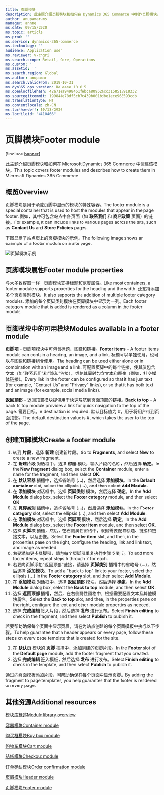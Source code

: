 ```yaml
---
title: 页脚模块
description: 此主题介绍页脚模块和如何在 Dynamics 365 Commerce 中制作页脚模块。
author: anupamar-ms
manager: annbe
ms.date: 09/15/2020
ms.topic: article
ms.prod: ''
ms.service: dynamics-365-commerce
ms.technology: ''
audience: Application user
ms.reviewer: v-chgri
ms.search.scope: Retail, Core, Operations
ms.custom: ''
ms.assetid: ''
ms.search.region: Global
ms.author: anupamar
ms.search.validFrom: 2019-10-31
ms.dyn365.ops.version: Release 10.0.5
ms.openlocfilehash: 42a71ea9498461febca80952acc3158517918332
ms.sourcegitcommit: 199848e78df5cb7c439b001bdbe1ece963593cdb
ms.translationtype: HT
ms.contentlocale: zh-CN
ms.lasthandoff: 10/13/2020
ms.locfileid: "4410466"
---
```

# <a name="footer-module"></a><span data-ttu-id="ec61f-103">页脚模块</span><span class="sxs-lookup"><span data-stu-id="ec61f-103">Footer module</span></span>  

[!include [banner](includes/banner.md)]

<span data-ttu-id="ec61f-104">此主题介绍页脚模块和如何在 Microsoft Dynamics 365 Commerce 中创建该模块。</span><span class="sxs-lookup"><span data-stu-id="ec61f-104">This topic covers footer modules and describes how to create them in Microsoft Dynamics 365 Commerce.</span></span>

## <a name="overview"></a><span data-ttu-id="ec61f-105">概览</span><span class="sxs-lookup"><span data-stu-id="ec61f-105">Overview</span></span>

<span data-ttu-id="ec61f-106">页脚模块是用于承载页脚中显示的模块的特殊容器。</span><span class="sxs-lookup"><span data-stu-id="ec61f-106">The footer module is a special container that is used to host the modules that appear in the page footer.</span></span> <span data-ttu-id="ec61f-107">例如，其中可包含站点中各页面（如 **联系我们** 和 **商店政策** 页面）的链接。</span><span class="sxs-lookup"><span data-stu-id="ec61f-107">For example, it can include links to various pages across the site, such as **Contact Us** and **Store Policies** pages.</span></span>

<span data-ttu-id="ec61f-108">下图显示了站点页上的页脚模块的示例。</span><span class="sxs-lookup"><span data-stu-id="ec61f-108">The following image shows an example of a footer module on a site page.</span></span>

![页脚模块示例](./media/ecommerce-footer.PNG)

## <a name="footer-module-properties"></a><span data-ttu-id="ec61f-110">页脚模块属性</span><span class="sxs-lookup"><span data-stu-id="ec61f-110">Footer module properties</span></span> 

<span data-ttu-id="ec61f-111">与大多数容器一样，页脚模块支持标题和宽度属性。</span><span class="sxs-lookup"><span data-stu-id="ec61f-111">Like most containers, a footer module supports properties for the heading and the width.</span></span> <span data-ttu-id="ec61f-112">还支持添加多个页脚类别模块。</span><span class="sxs-lookup"><span data-stu-id="ec61f-112">It also supports the addition of multiple footer category modules.</span></span> <span data-ttu-id="ec61f-113">添加的每个页脚类别模块在页脚模块中显示为一列。</span><span class="sxs-lookup"><span data-stu-id="ec61f-113">Each footer category module that is added is rendered as a column in the footer module.</span></span>

## <a name="modules-available-in-a-footer-module"></a><span data-ttu-id="ec61f-114">页脚模块中的可用模块</span><span class="sxs-lookup"><span data-stu-id="ec61f-114">Modules available in a footer module</span></span>

<span data-ttu-id="ec61f-115">**页脚项** – 页脚项模块中可包含标题、图像和链接。</span><span class="sxs-lookup"><span data-stu-id="ec61f-115">**Footer items** – A footer items module can contain a heading, an image, and a link.</span></span> <span data-ttu-id="ec61f-116">标题可以单独使用，也可以与图像和链接组合使用。</span><span class="sxs-lookup"><span data-stu-id="ec61f-116">The heading can be used either alone or in combination with an image and a link.</span></span> <span data-ttu-id="ec61f-117">可配置页脚中的每个链接，使其仅包含文本（如“联系我们”和“隐私”链接），或使其同时包含文本和图像（例如，社交媒体链接）。</span><span class="sxs-lookup"><span data-stu-id="ec61f-117">Every link in the footer can be configured so that it has just text (for example, "Contact Us" and "Privacy" links), or so that it has both text and an image (for example, social media links).</span></span>

<span data-ttu-id="ec61f-118">**返回顶部** – 返回顶部模块提供用于快速导航到页面顶部的链接。</span><span class="sxs-lookup"><span data-stu-id="ec61f-118">**Back to top** – A back to top module provides a link for quick navigation to the top of the page.</span></span> <span data-ttu-id="ec61f-119">需要目标。</span><span class="sxs-lookup"><span data-stu-id="ec61f-119">A destination is required.</span></span> <span data-ttu-id="ec61f-120">默认目标值为 \#，用于将用户带到页面顶部。</span><span class="sxs-lookup"><span data-stu-id="ec61f-120">The default destination value is \#, which takes the user to the top of the page.</span></span>

## <a name="create-a-footer-module"></a><span data-ttu-id="ec61f-121">创建页脚模块</span><span class="sxs-lookup"><span data-stu-id="ec61f-121">Create a footer module</span></span>

1. <span data-ttu-id="ec61f-122">转到 **片段**，选择 **新建** 创建新片段。</span><span class="sxs-lookup"><span data-stu-id="ec61f-122">Go to **Fragments**, and select **New** to create a new fragment.</span></span>
1. <span data-ttu-id="ec61f-123">在 **新建片段** 对话框中，选择 **容器** 模块，输入片段的名称，然后选择 **确定**。</span><span class="sxs-lookup"><span data-stu-id="ec61f-123">In the **New fragment** dialog box, select the **Container** module, enter a name for the fragment, and then select **OK**.</span></span>
1. <span data-ttu-id="ec61f-124">在 **默认容器** 插槽中，选择省略号 (**...**)，然后选择 **添加模块**。</span><span class="sxs-lookup"><span data-stu-id="ec61f-124">In the **Default container** slot, select the ellipsis (**...**), and then select **Add Module**.</span></span>
1. <span data-ttu-id="ec61f-125">在 **添加模块** 对话框中，选择 **页脚类别** 模块，然后选择 **确定**。</span><span class="sxs-lookup"><span data-stu-id="ec61f-125">In the **Add Module** dialog box, select the **Footer category** module, and then select **OK**.</span></span>
1. <span data-ttu-id="ec61f-126">在 **页脚类别** 插槽中，选择省略号 (**...**)，然后选择 **添加模块**。</span><span class="sxs-lookup"><span data-stu-id="ec61f-126">In the **Footer category** slot, select the ellipsis (**...**), and then select **Add Module**.</span></span>
1. <span data-ttu-id="ec61f-127">在 **添加模块** 对话框中，选择 **页脚项** 模块，然后选择 **确定**。</span><span class="sxs-lookup"><span data-stu-id="ec61f-127">In the **Add Module** dialog box, select the **Footer item** module, and then select **OK**.</span></span>
1. <span data-ttu-id="ec61f-128">选择 **页脚项** 插槽，然后，在右侧属性窗格中，根据需要配置标题、链接和链接文本，以及图像。</span><span class="sxs-lookup"><span data-stu-id="ec61f-128">Select the **Footer item** slot, and then, in the properties pane on the right, configure the heading, link and link text, and image as needed.</span></span>
1. <span data-ttu-id="ec61f-129">若要添加更多页脚项，请为每个页脚项重复执行步骤 5 到 7。</span><span class="sxs-lookup"><span data-stu-id="ec61f-129">To add more footer items, repeat steps 5 through 7 for each.</span></span>
1. <span data-ttu-id="ec61f-130">若要向页脚添加“返回顶部”链接，请选择 **页脚类别** 插槽中的省略号 (**...**)，然后选择 **添加模块**。</span><span class="sxs-lookup"><span data-stu-id="ec61f-130">To add a "back to top" link to your footer, select the ellipsis (**...**) in the **Footer category** slot, and then select **Add Module**.</span></span>
1. <span data-ttu-id="ec61f-131">在 **添加模块** 对话框中，选择 **返回顶部** 模块，然后选择 **确定**。</span><span class="sxs-lookup"><span data-stu-id="ec61f-131">In the **Add Module** dialog box, select the **Back to top** module, and then select **OK**.</span></span>
1. <span data-ttu-id="ec61f-132">选择 **返回顶部** 插槽，然后，在右侧属性窗格中，根据需要配置文本及其他模块属性。</span><span class="sxs-lookup"><span data-stu-id="ec61f-132">Select the **Back to top** slot, and then, in the properties pane on the right, configure the text and other module properties as needed.</span></span>
1. <span data-ttu-id="ec61f-133">选择 **完成编辑** 签入片段，然后选择 **发布** 进行发布。</span><span class="sxs-lookup"><span data-stu-id="ec61f-133">Select **Finish editing** to check in the fragment, and then select **Publish** to publish it.</span></span>

<span data-ttu-id="ec61f-134">若要帮助确保每个页面中显示页眉，请在为站点创建的每个页面模板中执行以下步骤。</span><span class="sxs-lookup"><span data-stu-id="ec61f-134">To help guarantee that a header appears on every page, follow these steps on every page template that is created for the site.</span></span>

1. <span data-ttu-id="ec61f-135">在 **默认页** 模块的 **页脚** 插槽中，添加创建的页脚片段。</span><span class="sxs-lookup"><span data-stu-id="ec61f-135">In the **Footer** slot of the **Default page** module, add the footer fragment that you created.</span></span>
1. <span data-ttu-id="ec61f-136">选择 **完成编辑** 签入模板，然后选择 **发布** 进行发布。</span><span class="sxs-lookup"><span data-stu-id="ec61f-136">Select **Finish editing** to check in the template, and then select **Publish** to publish it.</span></span>

<span data-ttu-id="ec61f-137">通过向页面模板添加片段，可帮助确保在每个页面中显示页脚。</span><span class="sxs-lookup"><span data-stu-id="ec61f-137">By adding the fragment to page templates, you help guarantee that the footer is rendered on every page.</span></span>

## <a name="additional-resources"></a><span data-ttu-id="ec61f-138">其他资源</span><span class="sxs-lookup"><span data-stu-id="ec61f-138">Additional resources</span></span>

[<span data-ttu-id="ec61f-139">模块库概述</span><span class="sxs-lookup"><span data-stu-id="ec61f-139">Module library overview</span></span>](starter-kit-overview.md)

[<span data-ttu-id="ec61f-140">容器模块</span><span class="sxs-lookup"><span data-stu-id="ec61f-140">Container module</span></span>](add-container-module.md)

[<span data-ttu-id="ec61f-141">购买框模块</span><span class="sxs-lookup"><span data-stu-id="ec61f-141">Buy box module</span></span>](add-buy-box.md)

[<span data-ttu-id="ec61f-142">购物车模块</span><span class="sxs-lookup"><span data-stu-id="ec61f-142">Cart module</span></span>](add-cart-module.md)

[<span data-ttu-id="ec61f-143">结帐模块</span><span class="sxs-lookup"><span data-stu-id="ec61f-143">Checkout module</span></span>](add-checkout-module.md)

[<span data-ttu-id="ec61f-144">订单确认模块</span><span class="sxs-lookup"><span data-stu-id="ec61f-144">Order confirmation module</span></span>](order-confirmation-module.md)

[<span data-ttu-id="ec61f-145">页眉模块</span><span class="sxs-lookup"><span data-stu-id="ec61f-145">Header module</span></span>](author-header-module.md)

[<span data-ttu-id="ec61f-146">页脚模块</span><span class="sxs-lookup"><span data-stu-id="ec61f-146">Footer module</span></span>](author-footer-module.md)
